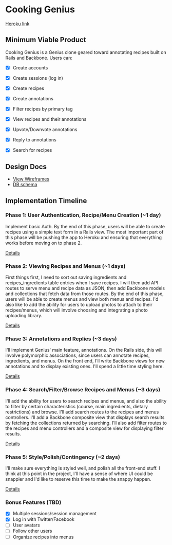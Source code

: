 # Cooking Genius

[Heroku link][heroku]

[heroku]: https://cookinggenius.herokuapp.com

## Minimum Viable Product
Cooking Genius is a Genius clone geared toward annotating recipes built on Rails and Backbone.  Users can:

- [x] Create accounts
- [x] Create sessions (log in)
- [x] Create recipes
- [x] Create annotations
- [x] Filter recipes by primary tag
- [x] View recipes and their annotations
- [x] Upvote/Downvote annotations
- [x] Reply to annotations
- [x] Search for recipes


## Design Docs
* [View Wireframes][views]
* [DB schema][schema]

[views]: ./docs/views.md
[schema]: ./docs/schema.md

## Implementation Timeline

### Phase 1: User Authentication, Recipe/Menu Creation (~1 day)
Implement basic Auth. By the end of this phase, users will be able to create recipes using a simple text form in a Rails view. The most important part of this phase will be pushing the app to Heroku and ensuring that everything works before moving on to phase 2.

[Details][phase-one]

### Phase 2: Viewing Recipes and Menus (~1 days)
First things first, I need to sort out saving ingredients and recipes_ingredients table entries when I save recipes.  I will then add API routes to serve menu and recipe data as JSON, then add Backbone models and collections that fetch data from those routes. By the end of this phase, users will be able to create menus and view both menus and recipes. I'd also like to add the ability for users to upload photos to attach to their recipes/menus, which will involve choosing and integrating a photo uploading library.

[Details][phase-two]

### Phase 3: Annotations and Replies (~3 days)
I'll implement Genius' main feature, annotations.  On the Rails side, this will involve polymorphic associations, since users can annotate recipes, ingredients, and menus. On the front end, I'll write Backbone views for new annotations and to display existing ones.  I'll spend a little time styling here.

[Details][phase-three]

### Phase 4: Search/Filter/Browse Recipes and Menus (~3 days)
I'll add the ability for users to search recipes and menus, and also the ability to filter by certain characteristics (course, main ingredients, dietary restrictions) and browse.  I'll add search routes to the recipes and menus controllers.  I'll add a Backbone composite view that displays search results by fetching the collections returned by searching.  I'll also add filter routes to the recipes and menu controllers and a composite view for displaying filter results.

[Details][phase-four]

### Phase 5: Style/Polish/Contingency (~2 days)
I'll make sure everything is styled well, and polish all the front-end stuff.  I think at this point in the project, I'll have a sense of where UI could be snappier and I'd like to reserve this time to make the snappy happen.

[Details][phase-five]

### Bonus Features (TBD)
- [x] Multiple sessions/session management
- [x] Log in with Twitter/Facebook
- [ ] User avatars
- [ ] Follow other users
- [ ] Organize recipes into menus

[phase-one]: ./docs/phases/phase1.md
[phase-two]: ./docs/phases/phase2.md
[phase-three]: ./docs/phases/phase3.md
[phase-four]: ./docs/phases/phase4.md
[phase-five]: ./docs/phases/phase5.md
